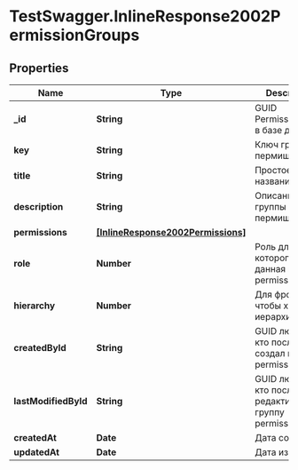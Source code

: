 # TestSwagger.InlineResponse2002PermissionGroups

## Properties

Name | Type | Description | Notes
------------ | ------------- | ------------- | -------------
**_id** | **String** | GUID PermissionGroup в базе данных | [optional] 
**key** | **String** | Ключ группы пермишенов | 
**title** | **String** | Простое название | 
**description** | **String** | Описание группы пермишенов | 
**permissions** | [**[InlineResponse2002Permissions]**](InlineResponse2002Permissions.md) |  | 
**role** | **Number** | Роль для которого данная группа permission-ов | 
**hierarchy** | **Number** | Для фронта, чтобы хранить иерархию. | [optional] 
**createdById** | **String** | GUID любого, кто последний создал группу permission. | 
**lastModifiedById** | **String** | GUID любого, кто последний редактировал группу permission. | [optional] 
**createdAt** | **Date** | Дата создания | 
**updatedAt** | **Date** | Дата изменения | 


